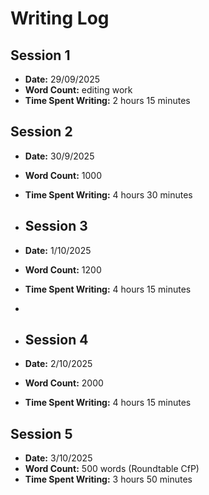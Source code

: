 # Writing Log

## Session 1
- **Date:** 29/09/2025
- **Word Count:** editing work
- **Time Spent Writing:** 2 hours 15 minutes

## Session 2
- **Date:** 30/9/2025
- **Word Count:** 1000
- **Time Spent Writing:** 4 hours 30 minutes

- ## Session 3
- **Date:** 1/10/2025 
- **Word Count:** 1200
- **Time Spent Writing:** 4 hours 15 minutes
-
- ## Session 4
- **Date:** 2/10/2025 
- **Word Count:** 2000
- **Time Spent Writing:** 4 hours 15 minutes

## Session 5
- **Date:** 3/10/2025
- **Word Count:** 500 words (Roundtable CfP)
- **Time Spent Writing:** 3 hours 50 minutes



